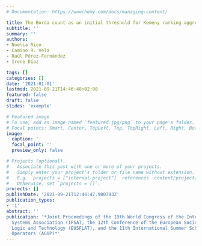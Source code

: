 ```yaml
---
# Documentation: https://wowchemy.com/docs/managing-content/

title: The Borda count as an initial threshold for Kemeny ranking aggregation
subtitle: ''
summary: ''
authors:
- Noelia Rico
- Camino R. Vela
- Raúl Pérez-Fernández
- Irene Díaz

tags: []
categories: []
date: '2021-01-01'
lastmod: 2021-09-21T14:46:48+02:00
featured: false
draft: false
slides: 'example'

# Featured image
# To use, add an image named `featured.jpg/png` to your page's folder.
# Focal points: Smart, Center, TopLeft, Top, TopRight, Left, Right, BottomLeft, Bottom, BottomRight.
image:
  caption: ''
  focal_point: ''
  preview_only: false

# Projects (optional).
#   Associate this post with one or more of your projects.
#   Simply enter your project's folder or file name without extension.
#   E.g. `projects = ["internal-project"]` references `content/project/deep-learning/index.md`.
#   Otherwise, set `projects = []`.
projects: []
publishDate: '2021-09-21T12:46:47.980793Z'
publication_types:
- '1'
abstract: ''
publication: '*Joint Proceedings of the 19th World Congress of the International Fuzzy
  Systems Association (IFSA), the 12th Conference of the European Society for Fuzzy
  Logic and Technology (EUSFLAT), and the 11th International Summer School on Aggregation
  Operators (AGOP)*'
---
```

